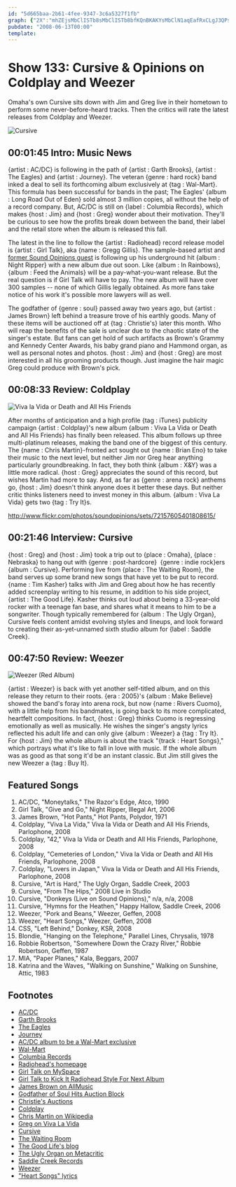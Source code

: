 ```yaml
---
id: "5d665baa-2b61-4fee-9347-3c6a5327f1fb"
graph: {"2X":"mhZEjsMbClISTb8sMbClISTb8bfKQnBKAKYsMbClN1aqEafRxCLgJ3QPsiV026r3wLgJ3QLgJ3QjDw49BFxuTZ8XBYZ8XBYcKc3R","E9":"BG8M8yCXby1QNn4BG8M81QNn4Q9HVK1QNn4d6EhKBG8M8dhnxeBG8M8cMXwhBHm1GdhnxeX6cfddhnxe","10A":"NkZ2IjeJtG5OAowNkZ2INkZ2IuUkvG5OAowjeJtGjeJtGqMhRkBMIV1jeJtGBGxOEjeJtGBBVGpjeJtGBF5BnjeJtGBGxOEKckXq","27Q":"2IBlY9arL52IBlYjBkfl2IBlYlmD0w9arL5lmD0wBHm1Gdhnxe97qipX6cfd"}
pubdate: "2008-06-13T00:00"
template: 
---
```






# Show 133: Cursive & Opinions on Coldplay and Weezer

Omaha's own Cursive sits down with Jim and Greg live in their hometown to perform some never-before-heard tracks. Then the critics will rate the latest releases from Coldplay and Weezer.

![Cursive](https://static.soundopinions.org/images/2008/cursive.jpg)



## 00:01:45 Intro: Music News

{artist : AC/DC} is following in the path of {artist : Garth Brooks}, {artist : The Eagles} and {artist : Journey}. The veteran {genre : hard rock} band inked a deal to sell its forthcoming album exclusively at {tag : Wal-Mart}. This formula has been successful for bands in the past; The Eagles' {album : Long Road Out of Eden} sold almost 3 million copies, all without the help of a record company. But, AC/DC is still on {label : Columbia Records}, which makes {host : Jim} and {host : Greg} wonder about their motivation. They'll be curious to see how the profits break down between the band, their label and the retail store when the album is released this fall.

The latest in the line to follow the {artist : Radiohead} record release model is {artist : Girl Talk}, aka {name : Gregg Gillis}. The sample-based artist and [former Sound Opinions guest](/show/115/) is following up his underground hit {album : Night Ripper} with a new album due out soon. Like {album : In Rainbows}, {album : Feed the Animals} will be a pay-what-you-want release. But the real question is if Girl Talk will have to pay. The new album will have over 300 samples -- none of which Gillis legally obtained. As more fans take notice of his work it's possible more lawyers will as well.

The godfather of {genre : soul} passed away two years ago, but {artist : James Brown} left behind a treasure trove of his earthly goods. Many of these items will be auctioned off at {tag : Christie's} later this month. Who will reap the benefits of the sale is unclear due to the chaotic state of the singer's estate. But fans can get hold of such artifacts as Brown's Grammy and Kennedy Center Awards, his baby grand piano and Hammond organ, as well as personal notes and photos. {host : Jim} and {host : Greg} are most interested in all his grooming products though. Just imagine the hair magic Greg could produce with Brown's pick.



## 00:08:33 Review: Coldplay

![Viva la Vida or Death and All His Friends](https://static.soundopinions.org/assets/133/E90.jpg)

After months of anticipation and a high profile {tag : iTunes} publicity campaign {artist : Coldplay}'s new album {album : Viva La Vida or Death and All His Friends} has finally been released. This album follows up three multi-platinum releases, making the band one of the biggest of this century. The {name : Chris Martin}-fronted act sought out {name : Brian Eno} to take their music to the next level, but neither Jim nor Greg hear anything particularly groundbreaking. In fact, they both think {album : X&Y} was a little more radical. {host : Greg} appreciates the sound of this record, but wishes Martin had more to say. And, as far as {genre : arena rock} anthems go, {host : Jim} doesn't think anyone does it better these days. But neither critic thinks listeners need to invest money in this album. {album : Viva La Vida} gets two {tag : Try It}s.

http://www.flickr.com/photos/soundopinions/sets/72157605401808615/



## 00:21:46 Interview: Cursive

{host : Greg} and {host : Jim} took a trip out to {place : Omaha}, {place : Nebraska} to hang out with {genre : post-hardcore}  {genre : indie rock}ers {album : Cursive}. Performing live from {place : The Waiting Room}, the band serves up some brand new songs that have yet to be put to record. {name : Tim Kasher} talks with Jim and Greg about how he has recently added screenplay writing to his resume, in addition to his side project, {artist : The Good Life}. Kasher thinks out loud about being a 33-year-old rocker with a teenage fan base, and shares what it means to him to be a songwriter. Though typically remembered for {album : The Ugly Organ}, Cursive feels content amidst evolving styles and lineups, and look forward to creating their as-yet-unnamed sixth studio album for {label : Saddle Creek}.



## 00:47:50 Review: Weezer

![Weezer (Red Album)](https://static.soundopinions.org/assets/133/27Q0.jpg)

{artist : Weezer} is back with yet another self-titled album, and on this release they return to their roots. {era : 2005}'s {album : Make Believe} showed the band's foray into arena rock, but now {name : Rivers Cuomo}, with a little help from his bandmates, is going back to its more complicated, heartfelt compositions. In fact, {host : Greg} thinks Cuomo is regressing emotionally as well as musically. He wishes the singer's angsty lyrics reflected his adult life and can only give {album : Weezer} a {tag : Try It}. For {host : Jim} the whole album is about the track "{track : Heart Songs}," which portrays what it's like to fall in love with music. If the whole album was as good as that song it'd be an instant classic. But Jim still gives the new Weezer a {tag : Buy It}.



## Featured Songs

1. AC/DC, "Moneytalks," The Razor's Edge, Atco, 1990
2. Girl Talk, "Give and Go," Night Ripper, Illegal Art, 2006
3. James Brown, "Hot Pants," Hot Pants, Polydor, 1971
4. Coldplay, "Viva La Vida," Viva la Vida or Death and All His Friends, Parlophone, 2008
5. Coldplay, "42," Viva la Vida or Death and All His Friends, Parlophone, 2008
6. Coldplay, "Cemeteries of London," Viva la Vida or Death and All His Friends, Parlophone, 2008
7. Coldplay, "Lovers in Japan," Viva la Vida or Death and All His Friends, Parlophone, 2008
8. Cursive, "Art is Hard," The Ugly Organ, Saddle Creek, 2003
9. Cursive, "From The Hips," 2008 Live in Studio
10. Cursive, "Donkeys (Live on Sound Opinions)," n/a, n/a, 2008
11. Cursive, "Hymns for the Heathen," Happy Hallow, Saddle Creek, 2006
12. Weezer, "Pork and Beans," Weezer, Geffen, 2008
13. Weezer, "Heart Songs," Weezer, Geffen, 2008
14. CSS, "Left Behind," Donkey, KSR, 2008
15. Blondie, "Hanging on the Telephone," Parallel Lines, Chrysalis, 1978
16. Robbie Robertson, "Somewhere Down the Crazy River," Robbie Robertson, Geffen, 1987
17. MIA, "Paper Planes," Kala, Beggars, 2007
18. Katrina and the Waves, "Walking on Sunshine," Walking on Sunshine, Attic, 1983



## Footnotes

- [AC/DC](http://www.acdc.com/)
- [Garth Brooks](http://www.walmart.com/catalog/garth/signup.jsp?dept=4104)
- [The Eagles](http://www.walmart.com/catalog/product.do?product_id=7080123)
- [Journey](http://www.walmart.com/catalog/product.do?product_id=9864208)
- [AC/DC album to be a Wal-Mart exclusive](http://www.reuters.com/article/musicNews/idUSN0927639520080610)
- [Wal-Mart](http://www.walmart.com/)
- [Columbia Records](http://www.columbiarecords.com/)
- [Radiohead's homepage](http://www.radiohead.com/)
- [Girl Talk on MySpace](http://www.myspace.com/girltalkmusic)
- [Girl Talk to Kick It Radiohead Style For Next Album](http://blog.wired.com/music/2008/06/girl-talk-to-ki.html)
- [James Brown on AllMusic](http://www.allmusic.com/cg/amg.dll?p=amg&sql=11:wifuxqw5ldde)
- [Godfather of Soul Hits Auction Block](http://abcnews.go.com/Business/popup?id=5046004)
- [Christie's Auctions](http://www.christies.com/)
- [Coldplay](http://www.coldplay.com/)
- [Chris Martin on Wikipedia](http://en.wikipedia.org/wiki/Chris_Martin)
- [Greg on Viva La Vida](http://leisureblogs.chicagotribune.com/turn_it_up/2008/06/eno-treads-soft.html)
- [Cursive](http://www.cursivearmy.com/)
- [The Waiting Room](http://www.waitingroomlounge.com/)
- [The Good Life's blog](http://www.thegoodlifemusic.com/)
- [The Ugly Organ on Metacritic](http://www.metacritic.com/music/artists/cursive/uglyorgan?q=cursive)
- [Saddle Creek Records](http://www.saddle-creek.com/)
- [Weezer](http://www.weezer.com/)
- ["Heart Songs" lyrics](http://www.lyricsmode.com/lyrics/w/weezer/heart_songs.html)